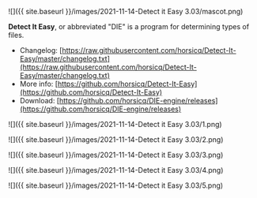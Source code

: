 ![]({{ site.baseurl }}/images/2021-11-14-Detect it Easy 3.03/mascot.png)

**Detect It Easy**, or abbreviated "DIE" is a program for determining types of files.

- Changelog: [https://raw.githubusercontent.com/horsicq/Detect-It-Easy/master/changelog.txt](https://raw.githubusercontent.com/horsicq/Detect-It-Easy/master/changelog.txt)
- More info: [https://github.com/horsicq/Detect-It-Easy](https://github.com/horsicq/Detect-It-Easy)
- Download: [https://github.com/horsicq/DIE-engine/releases](https://github.com/horsicq/DIE-engine/releases)

![]({{ site.baseurl }}/images/2021-11-14-Detect it Easy 3.03/1.png)

![]({{ site.baseurl }}/images/2021-11-14-Detect it Easy 3.03/2.png)

![]({{ site.baseurl }}/images/2021-11-14-Detect it Easy 3.03/3.png)

![]({{ site.baseurl }}/images/2021-11-14-Detect it Easy 3.03/4.png)

![]({{ site.baseurl }}/images/2021-11-14-Detect it Easy 3.03/5.png)
